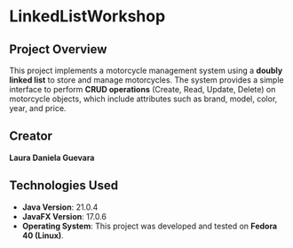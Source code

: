 # LinkedListWorkshop

## Project Overview
This project implements a motorcycle management system using a **doubly linked list** to store and manage motorcycles. The system provides a simple interface to perform **CRUD operations** (Create, Read, Update, Delete) on motorcycle objects, which include attributes such as brand, model, color, year, and price.

## Creator
**Laura Daniela Guevara**

## Technologies Used
- **Java Version**: 21.0.4
- **JavaFX Version**: 17.0.6
- **Operating System**: This project was developed and tested on **Fedora 40 (Linux)**.
